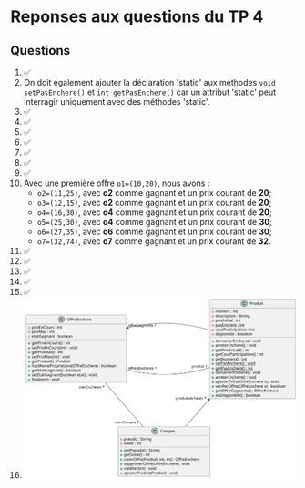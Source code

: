 # Reponses aux questions du TP 4

## Questions

1. ✅
2. On doit également ajouter la déclaration 'static' aux méthodes ``void setPasEnchere()`` et ``int getPasEnchere()`` car un attribut 'static' peut interragir uniquement avec des méthodes 'static'.
3. ✅
4. ✅
5. ✅
6. ✅
7. ✅
8. ✅
9. ✅
10. Avec une première offre ``o1=(10,20)``, nous avons :
    - ``o2=(11,25)``, avec **o2** comme gagnant et un prix courant de **20**;
    - ``o3=(12,15)``, avec **o2** comme gagnant et un prix courant de **20**;
    - ``o4=(16,30)``, avec **o4** comme gagnant et un prix courant de **20**;
    - ``o5=(25,30)``, avec **o4** comme gagnant et un prix courant de **30**;
    - ``o6=(27,35)``, avec **o6** comme gagnant et un prix courant de **30**;
    - ``o7=(32,74)``, avec **o7** comme gagnant et un prix courant de **32**.
11. ✅
12. ✅
13. ✅
14. ✅
15. ✅
16. ![Diagramme de classes UML](ressources/diagramme_classes.svg)